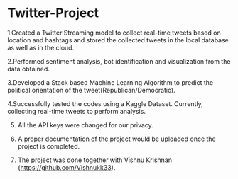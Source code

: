# Twitter-Project

1.Created a Twitter Streaming model to collect real-time tweets based on location and hashtags and stored the collected tweets in the local database as well as in the cloud.

2.Performed sentiment analysis, bot identification and visualization from the data obtained.

3.Developed a Stack based Machine Learning Algorithm to predict the political orientation of the tweet(Republican/Democratic).

4.Successfully tested the codes using a Kaggle Dataset. Currently, collecting real-time tweets to perform analysis.

5. All the API keys were changed for our privacy.

6. A proper documentation of the project would be uploaded once the project is completed.

7. The project was done together with Vishnu Krishnan (https://github.com/Vishnukk33).
